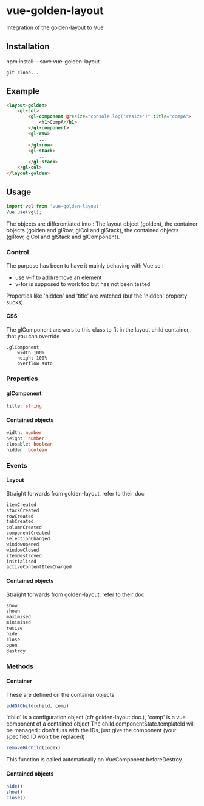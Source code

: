 # vue-golden-layout
Integration of the golden-layout to Vue
## Installation


~~npm install --save vue-golden-layout~~
```
git clone...
```

## Example

```html
<layout-golden>
	<gl-col>
		<gl-component @resize="console.log('resize')" title="compA">
			<h1>CompA</h1>
		</gl-component>
		<gl-row>
			...
		</gl-row>
		<gl-stack>
			...
		</gl-stack>
	</gl-col>
</layout-golden>
```
## Usage
```javascript
import vgl from 'vue-golden-layout'
Vue.use(vgl);
```
The objects are differentiated into : The layout object (golden), the container objects (golden and glRow, glCol and glStack), the contained objects (glRow, glCol and glStack and glComponent).

### Control
The purpose has been to have it mainly behaving with Vue so :
- use v-if to add/remove an element
- v-for is supposed to work too but has not been tested

Properties like 'hidden' and 'title' are watched (but the 'hidden' property sucks)
#### CSS
The glComponent answers to this class to fit in the layout child container, that you can override
```stylus
.glComponent
	width 100%
	height 100%
	overflow auto
```
### Properties
#### glComponent
```typescript
title: string
```
#### Contained objects

```typescript
width: number
height: number
closable: boolean
hidden: boolean
```

### Events
#### Layout 
Straight forwards from golden-layout, refer to their doc
```javascript
itemCreated
stackCreated
rowCreated
tabCreated
columnCreated
componentCreated
selectionChanged
windowOpened
windowClosed
itemDestroyed
initialised
activeContentItemChanged
```
#### Contained objects
Straight forwards from golden-layout, refer to their doc
```javascript
show
shown
maximised
minimised
resize
hide
close
open
destroy
```
### Methods
#### Container
These are defined on the container objects

```javascript
addGlChild(child, comp)
```
'child' is a configuration object (cfr golden-layout doc.), 'comp' is a vue component of a contained object
The child.componentState.templateId will be managed : don't fuss with the IDs, just give the component (your specified ID won't be replaced)
```javascript
removeGlChild(index)
```
This function is called automatically on VueComponent.beforeDestroy
#### Contained objects
```javascript
hide()
show()
close()
```

